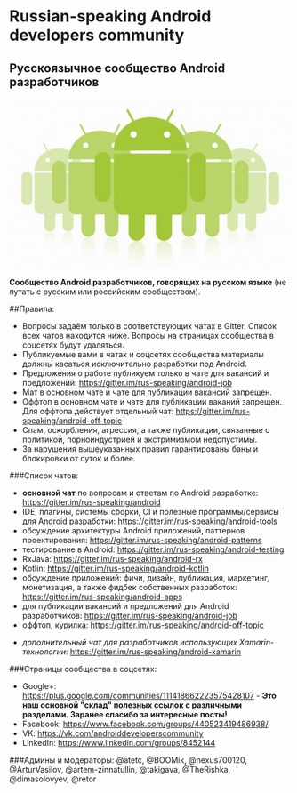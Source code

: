 # Russian-speaking Android developers community
## Русскоязычное сообщество Android разработчиков
![Teaser](androiddevelopers.jpg)

**Сообщество Android разработчиков, говорящих на русском языке** (не путать с русским или российским сообществом).

##Правила:
* Вопросы задаём только в соответствующих чатах в Gitter. Cписок всех чатов находится ниже. Вопросы на страницах сообщества в соцсетях будут удаляться.
* Публикуемые вами в чатах и соцсетях сообщества материалы должны касаться исключительно разработки под Android.
* Предложения о работе публикуем только в чате для вакансий и предложений: https://gitter.im/rus-speaking/android-job
* Мат в основном чате и чате для публикации вакансий запрещен.
* Оффтоп в основном чате и чате для публикации ваканий запрещен. Для оффтопа действует отдельный чат: https://gitter.im/rus-speaking/android-off-topic
* Спам, оскорбления, агрессия, а также публикации, связанные с политикой, порноиндустрией и экстримизмом недопустимы.
* За нарушения вышеуказанных правил гарантированы баны и блокировки от суток и более.

###Список чатов:
* **основной чат** по вопросам и ответам по Android разработке: https://gitter.im/rus-speaking/android
* IDE, плагины, системы сборки, CI и полезные программы/сервисы для Android разработки: https://gitter.im/rus-speaking/android-tools
* обсуждение архитектуры Android приложений, паттернов проектирования: https://gitter.im/rus-speaking/android-patterns
* тестирование в Android: https://gitter.im/rus-speaking/android-testing
* RxJava: https://gitter.im/rus-speaking/android-rx
* Kotlin: https://gitter.im/rus-speaking/android-kotlin
* обсуждение приложений: фичи, дизайн, публикация, маркетинг, монетизация, а также фидбек собственных разработок: https://gitter.im/rus-speaking/android-apps
* для публикации вакансий и предложений для Android разработчиков: https://gitter.im/rus-speaking/android-job
* оффтоп, курилка: https://gitter.im/rus-speaking/android-off-topic
+ *дополнительный чат для разработчиков использующих Xamarin-технологии*: https://gitter.im/rus-speaking/android-xamarin

###Страницы сообщества в соцсетях:
* Google+: https://plus.google.com/communities/111418662223575428107 - **Это наш основной "склад" полезных ссылок с различными разделами. Заранее спасибо за интересные посты!**
* Facebook: https://www.facebook.com/groups/440523419486938/
* VK: https://vk.com/androiddeveloperscommunity
* LinkedIn: https://www.linkedin.com/groups/8452144
 
###Админы и модераторы: 
@atetc, @BOOMik, @nexus700120, @ArturVasilov, @artem-zinnatullin, @takigava, @TheRishka, @dimasolovyev, @retor
